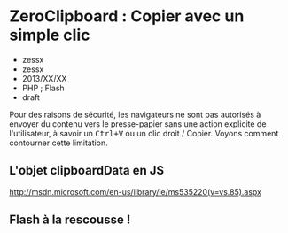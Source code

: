 # ZeroClipboard : Copier avec un simple clic
- zessx
- zessx
- 2013/XX/XX
- PHP ; Flash
- draft

Pour des raisons de sécurité, les navigateurs ne sont pas autorisés à envoyer du contenu vers le presse-papier sans une action explicite de l'utilisateur, à savoir un <kbd>Ctrl+V</kbd> ou un clic droit / Copier. Voyons comment contourner cette limitation.

## L'objet clipboardData en JS

http://msdn.microsoft.com/en-us/library/ie/ms535220(v=vs.85).aspx

## Flash à la rescousse !

